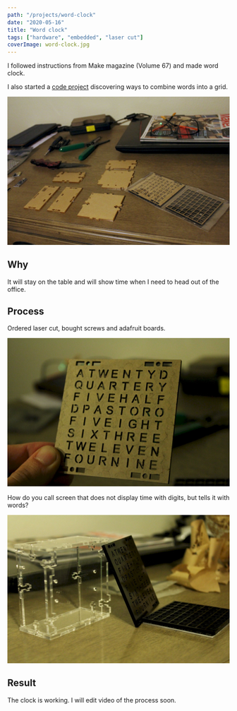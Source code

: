 ```yaml
---
path: "/projects/word-clock"
date: "2020-05-16"
title: "Word clock"
tags: ["hardware", "embedded", "laser cut"]
coverImage: word-clock.jpg
---
```


I followed instructions from Make magazine (Volume 67) and made word clock.

I also started a [code project](https://repl.it/@stakanmartini/WordClock#main.cpp) discovering ways to combine words into a grid.

![Acryl is ready](./word-clock-1.jpg)

## Why

It will stay on the table and will show time when I need to head out of the office.

## Process

Ordered laser cut, bought screws and adafruit boards.

![Peel it](./word-clock-2.jpg)

How do you call screen that does not display time with digits, but tells it with words?

![The case](./word-clock-3.jpg)

## Result

The clock is working. I will edit video of the process soon.
